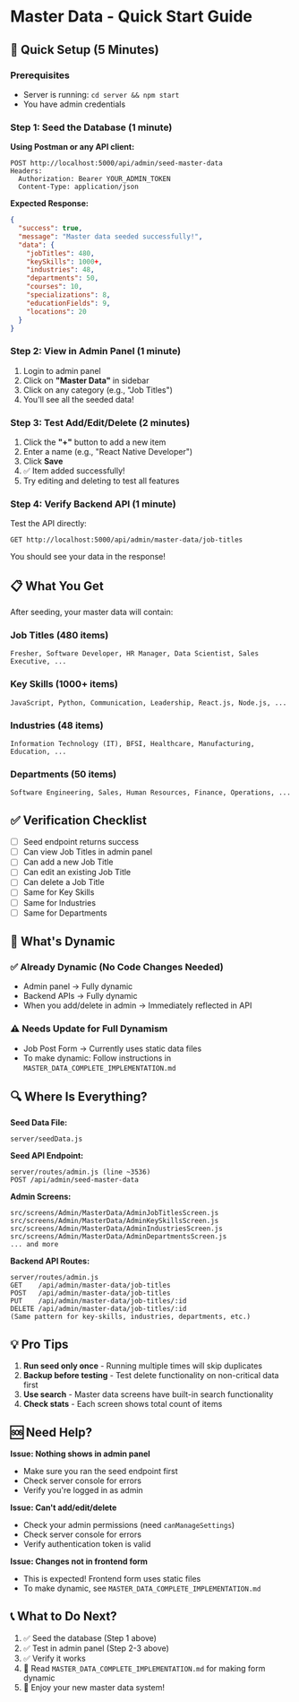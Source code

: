 # Master Data - Quick Start Guide

## 🚀 Quick Setup (5 Minutes)

### Prerequisites
- Server is running: `cd server && npm start`
- You have admin credentials

### Step 1: Seed the Database (1 minute)

**Using Postman or any API client:**

```
POST http://localhost:5000/api/admin/seed-master-data
Headers:
  Authorization: Bearer YOUR_ADMIN_TOKEN
  Content-Type: application/json
```

**Expected Response:**
```json
{
  "success": true,
  "message": "Master data seeded successfully!",
  "data": {
    "jobTitles": 480,
    "keySkills": 1000+,
    "industries": 48,
    "departments": 50,
    "courses": 10,
    "specializations": 8,
    "educationFields": 9,
    "locations": 20
  }
}
```

### Step 2: View in Admin Panel (1 minute)

1. Login to admin panel
2. Click on **"Master Data"** in sidebar
3. Click on any category (e.g., "Job Titles")
4. You'll see all the seeded data!

### Step 3: Test Add/Edit/Delete (2 minutes)

1. Click the **"+"** button to add a new item
2. Enter a name (e.g., "React Native Developer")
3. Click **Save**
4. ✅ Item added successfully!
5. Try editing and deleting to test all features

### Step 4: Verify Backend API (1 minute)

Test the API directly:
```
GET http://localhost:5000/api/admin/master-data/job-titles
```

You should see your data in the response!

## 📋 What You Get

After seeding, your master data will contain:

### Job Titles (480 items)
`Fresher, Software Developer, HR Manager, Data Scientist, Sales Executive, ...`

### Key Skills (1000+ items)
`JavaScript, Python, Communication, Leadership, React.js, Node.js, ...`

### Industries (48 items)
`Information Technology (IT), BFSI, Healthcare, Manufacturing, Education, ...`

### Departments (50 items)
`Software Engineering, Sales, Human Resources, Finance, Operations, ...`

## ✅ Verification Checklist

- [ ] Seed endpoint returns success
- [ ] Can view Job Titles in admin panel
- [ ] Can add a new Job Title
- [ ] Can edit an existing Job Title
- [ ] Can delete a Job Title
- [ ] Same for Key Skills
- [ ] Same for Industries
- [ ] Same for Departments

## 🎯 What's Dynamic

### ✅ Already Dynamic (No Code Changes Needed)
- Admin panel → Fully dynamic
- Backend APIs → Fully dynamic
- When you add/delete in admin → Immediately reflected in API

### ⚠️ Needs Update for Full Dynamism
- Job Post Form → Currently uses static data files
- To make dynamic: Follow instructions in `MASTER_DATA_COMPLETE_IMPLEMENTATION.md`

## 🔍 Where Is Everything?

**Seed Data File:**
```
server/seedData.js
```

**Seed API Endpoint:**
```
server/routes/admin.js (line ~3536)
POST /api/admin/seed-master-data
```

**Admin Screens:**
```
src/screens/Admin/MasterData/AdminJobTitlesScreen.js
src/screens/Admin/MasterData/AdminKeySkillsScreen.js
src/screens/Admin/MasterData/AdminIndustriesScreen.js
src/screens/Admin/MasterData/AdminDepartmentsScreen.js
... and more
```

**Backend API Routes:**
```
server/routes/admin.js
GET    /api/admin/master-data/job-titles
POST   /api/admin/master-data/job-titles
PUT    /api/admin/master-data/job-titles/:id
DELETE /api/admin/master-data/job-titles/:id
(Same pattern for key-skills, industries, departments, etc.)
```

## 💡 Pro Tips

1. **Run seed only once** - Running multiple times will skip duplicates
2. **Backup before testing** - Test delete functionality on non-critical data first
3. **Use search** - Master data screens have built-in search functionality
4. **Check stats** - Each screen shows total count of items

## 🆘 Need Help?

**Issue: Nothing shows in admin panel**
- Make sure you ran the seed endpoint first
- Check server console for errors
- Verify you're logged in as admin

**Issue: Can't add/edit/delete**
- Check your admin permissions (need `canManageSettings`)
- Check server console for errors
- Verify authentication token is valid

**Issue: Changes not in frontend form**
- This is expected! Frontend form uses static files
- To make dynamic, see `MASTER_DATA_COMPLETE_IMPLEMENTATION.md`

## 📞 What to Do Next?

1. ✅ Seed the database (Step 1 above)
2. ✅ Test in admin panel (Step 2-3 above)
3. ✅ Verify it works
4. 📖 Read `MASTER_DATA_COMPLETE_IMPLEMENTATION.md` for making form dynamic
5. 🎉 Enjoy your new master data system!

